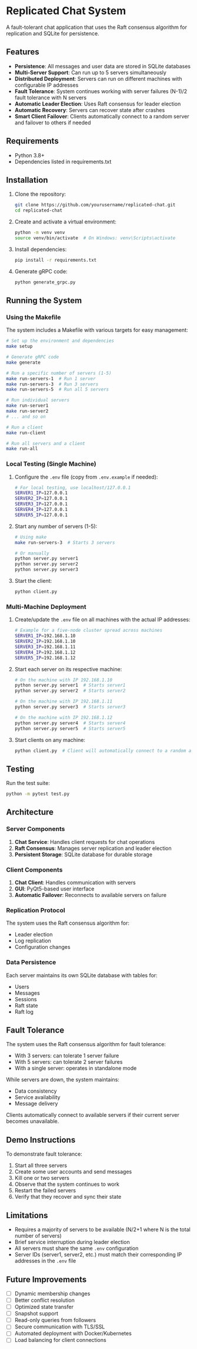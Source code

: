 # Replicated Chat System

A fault-tolerant chat application that uses the Raft consensus algorithm for replication and SQLite for persistence.

## Features

- **Persistence**: All messages and user data are stored in SQLite databases
- **Multi-Server Support**: Can run up to 5 servers simultaneously
- **Distributed Deployment**: Servers can run on different machines with configurable IP addresses
- **Fault Tolerance**: System continues working with server failures (N-1)/2 fault tolerance with N servers
- **Automatic Leader Election**: Uses Raft consensus for leader election
- **Automatic Recovery**: Servers can recover state after crashes
- **Smart Client Failover**: Clients automatically connect to a random server and failover to others if needed

## Requirements

- Python 3.8+
- Dependencies listed in requirements.txt

## Installation

1. Clone the repository:
   ```bash
   git clone https://github.com/yourusername/replicated-chat.git
   cd replicated-chat
   ```

2. Create and activate a virtual environment:
   ```bash
   python -m venv venv
   source venv/bin/activate  # On Windows: venv\Scripts\activate
   ```

3. Install dependencies:
   ```bash
   pip install -r requirements.txt
   ```

4. Generate gRPC code:
   ```bash
   python generate_grpc.py
   ```

## Running the System

### Using the Makefile

The system includes a Makefile with various targets for easy management:

```bash
# Set up the environment and dependencies
make setup

# Generate gRPC code
make generate

# Run a specific number of servers (1-5)
make run-servers-1  # Run 1 server
make run-servers-3  # Run 3 servers
make run-servers-5  # Run all 5 servers

# Run individual servers
make run-server1
make run-server2
# ... and so on

# Run a client
make run-client

# Run all servers and a client
make run-all
```

### Local Testing (Single Machine)

1. Configure the `.env` file (copy from `.env.example` if needed):
   ```bash
   # For local testing, use localhost/127.0.0.1
   SERVER1_IP=127.0.0.1
   SERVER2_IP=127.0.0.1
   SERVER3_IP=127.0.0.1
   SERVER4_IP=127.0.0.1
   SERVER5_IP=127.0.0.1
   ```

2. Start any number of servers (1-5):
   ```bash
   # Using make
   make run-servers-3  # Starts 3 servers
   
   # Or manually
   python server.py server1
   python server.py server2
   python server.py server3
   ```

3. Start the client:
   ```bash
   python client.py
   ```

### Multi-Machine Deployment

1. Create/update the `.env` file on all machines with the actual IP addresses:
   ```bash
   # Example for a five-node cluster spread across machines
   SERVER1_IP=192.168.1.10
   SERVER2_IP=192.168.1.10
   SERVER3_IP=192.168.1.11
   SERVER4_IP=192.168.1.12
   SERVER5_IP=192.168.1.12
   ```

2. Start each server on its respective machine:
   ```bash
   # On the machine with IP 192.168.1.10
   python server.py server1  # Starts server1
   python server.py server2  # Starts server2
   
   # On the machine with IP 192.168.1.11
   python server.py server3  # Starts server3
   
   # On the machine with IP 192.168.1.12
   python server.py server4  # Starts server4
   python server.py server5  # Starts server5
   ```

3. Start clients on any machine:
   ```bash
   python client.py  # Client will automatically connect to a random available server
   ```

## Testing

Run the test suite:
```bash
python -m pytest test.py
```

## Architecture

### Server Components

1. **Chat Service**: Handles client requests for chat operations
2. **Raft Consensus**: Manages server replication and leader election
3. **Persistent Storage**: SQLite database for durable storage

### Client Components

1. **Chat Client**: Handles communication with servers
2. **GUI**: PyQt5-based user interface
3. **Automatic Failover**: Reconnects to available servers on failure

### Replication Protocol

The system uses the Raft consensus algorithm for:
- Leader election
- Log replication
- Configuration changes

### Data Persistence

Each server maintains its own SQLite database with tables for:
- Users
- Messages
- Sessions
- Raft state
- Raft log

## Fault Tolerance

The system uses the Raft consensus algorithm for fault tolerance:
- With 3 servers: can tolerate 1 server failure
- With 5 servers: can tolerate 2 server failures
- With a single server: operates in standalone mode

While servers are down, the system maintains:
- Data consistency
- Service availability
- Message delivery

Clients automatically connect to available servers if their current server becomes unavailable.

## Demo Instructions

To demonstrate fault tolerance:

1. Start all three servers
2. Create some user accounts and send messages
3. Kill one or two servers
4. Observe that the system continues to work
5. Restart the failed servers
6. Verify that they recover and sync their state

## Limitations

- Requires a majority of servers to be available (N/2+1 where N is the total number of servers)
- Brief service interruption during leader election
- All servers must share the same `.env` configuration
- Server IDs (server1, server2, etc.) must match their corresponding IP addresses in the `.env` file

## Future Improvements

- [ ] Dynamic membership changes
- [ ] Better conflict resolution
- [ ] Optimized state transfer
- [ ] Snapshot support
- [ ] Read-only queries from followers
- [ ] Secure communication with TLS/SSL
- [ ] Automated deployment with Docker/Kubernetes
- [ ] Load balancing for client connections